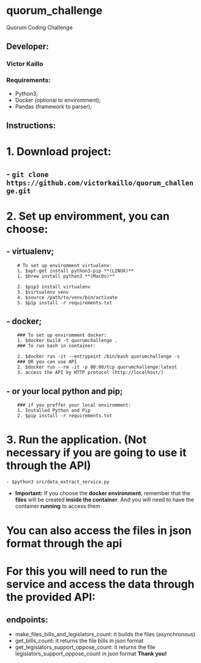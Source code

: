 # quorum_challenge
Quorum Coding Challenge
## Developer:
### Victor Kaillo


### Requirements:

* Python3;
* Docker (optional to enviromment);
* Pandas (framework to parser);


## Instructions:

# 1. Download project: 
##	 - ```git clone https://github.com/victorkaillo/quorum_challenge.git```
	 

# 2. Set up enviromment, you can choose:
##	- virtualenv;
		# To set up enviromment virtualenv:
		1. $apt-get install python3-pip **(LINUX)**
		1. $brew install python3 **(MacOs)**

		2. $pip3 install virtualenv
		3. $virtualenv venv
		4. $source /path/to/venv/bin/activate
		5. $pip install -r requirements.txt

##	- docker;
		### To set up enviromment docker:
		1. $docker build -t quorumchallenge .
		### To run bash in container:

		2. $docker run -it --entrypoint /bin/bash quorumchallenge -s
        ### OR you can use API
        2. $docker run --rm -it -p 80:80/tcp quorumchallenge:latest
        3. access the API by HTTP protocol (http://localhost/)


##	- or your local python and pip;
		### if you preffer your local enviromment:
		1. Installed Python and Pip
		2. $pip install -r requirements.txt

# 3. Run the application. (Not necessary if you are going to use it through the API)
	- $python3 src/data_extract_service.py


* **Important:**  If you choose the **docker environment**, remember that the **files** will be created **inside the container**. And you will need to have the container **running** to access them

# You can also access the files in json format through the api
# For this you will need to run the service and access the data through the provided API:
## endpoints:
 - make_files_bills_and_legislators_count: it builds the files (asynchronous)
 - get_bills_count: it returns the file bills in json format
 - get_legislators_support_oppose_count: it returns the file legislators_support_oppose_count in json format
**Thank you!**
